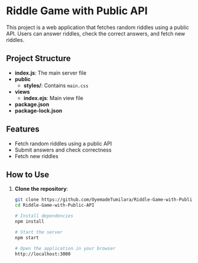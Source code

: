# Riddle Game with Public API

This project is a web application that fetches random riddles using a public API. Users can answer riddles, check the correct answers, and fetch new riddles.

## Project Structure

- **index.js**: The main server file
- **public**
  - **styles/**: Contains `main.css`
- **views**
  - **index.ejs**: Main view file
- **package.json**
- **package-lock.json**

## Features

- Fetch random riddles using a public API
- Submit answers and check correctness
- Fetch new riddles

## How to Use

1. **Clone the repository**:
   ```bash
   git clone https://github.com/OyemadeTumilara/Riddle-Game-with-Public-API.git
   cd Riddle-Game-with-Public-API

   # Install dependencies
   npm install

   # Start the server
   npm start

   # Open the application in your browser
   http://localhost:3000
